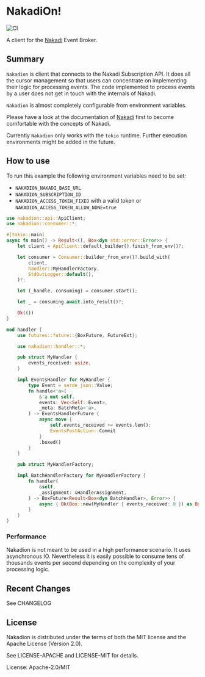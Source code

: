 # NakadiOn!

![CI](https://github.com/chridou/nakadion/workflows/CI/badge.svg)

A client for the [Nakadi](http://nakadi.io) Event Broker.

## Summary

`Nakadion` is client that connects to the Nakadi Subscription API. It
does all the cursor management so that users can concentrate on
implementing their logic for processing events. The code implemented
to process events by a user does not get in touch with the internals of Nakadi.

`Nakadion` is almost completely configurable from environment variables.

Please have a look at the documentation of [Nakadi](http://nakadi.io)
first to become comfortable with the concepts of Nakadi.

Currently `Nakadion` only works with the `tokio` runtime. Further execution
environments might be added in the future.

## How to use

To run this example the following environment variables need to be set:

* `NAKADION_NAKADI_BASE_URL`
* `NAKADION_SUBSCRIPTION_ID`
* `NAKADION_ACCESS_TOKEN_FIXED` with a valid token or `NAKADION_ACCESS_TOKEN_ALLOW_NONE=true`

```rust
use nakadion::api::ApiClient;
use nakadion::consumer::*;

#[tokio::main]
async fn main() -> Result<(), Box<dyn std::error::Error>> {
    let client = ApiClient::default_builder().finish_from_env()?;

    let consumer = Consumer::builder_from_env()?.build_with(
        client,
        handler::MyHandlerFactory,
        StdOutLogger::default(),
    )?;

    let (_handle, consuming) = consumer.start();

    let _ = consuming.await.into_result()?;

    Ok(())
}

mod handler {
    use futures::future::{BoxFuture, FutureExt};

    use nakadion::handler::*;

    pub struct MyHandler {
        events_received: usize,
    }

    impl EventsHandler for MyHandler {
        type Event = serde_json::Value;
        fn handle<'a>(
            &'a mut self,
            events: Vec<Self::Event>,
            _meta: BatchMeta<'a>,
        ) -> EventsHandlerFuture {
            async move {
                self.events_received += events.len();
                EventsPostAction::Commit
            }
            .boxed()
        }
    }

    pub struct MyHandlerFactory;

    impl BatchHandlerFactory for MyHandlerFactory {
        fn handler(
            &self,
            _assignment: &HandlerAssignment,
        ) -> BoxFuture<Result<Box<dyn BatchHandler>, Error>> {
            async { Ok(Box::new(MyHandler { events_received: 0 }) as Box<_>) }.boxed()
        }
    }
}
```

### Performance
Nakadion is not meant to be used in a high performance scenario. It uses asynchronous IO.
Nevertheless it is easily possible to consume tens of thousands events per second depending
on the complexity of your processing logic.


## Recent Changes

See CHANGELOG

## License

Nakadion is distributed under the terms of both the MIT license and the Apache License (Version
2.0).

See LICENSE-APACHE and LICENSE-MIT for details.

License: Apache-2.0/MIT
